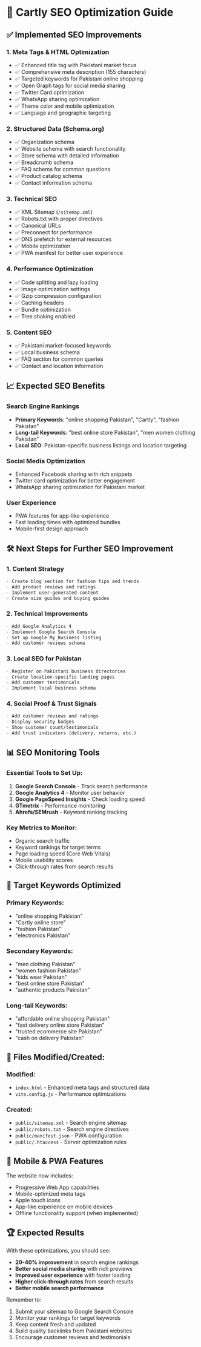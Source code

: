 # 🚀 Cartly SEO Optimization Guide

## ✅ Implemented SEO Improvements

### 1. **Meta Tags & HTML Optimization**
- ✅ Enhanced title tag with Pakistani market focus
- ✅ Comprehensive meta description (155 characters)
- ✅ Targeted keywords for Pakistani online shopping
- ✅ Open Graph tags for social media sharing
- ✅ Twitter Card optimization
- ✅ WhatsApp sharing optimization
- ✅ Theme color and mobile optimization
- ✅ Language and geographic targeting

### 2. **Structured Data (Schema.org)**
- ✅ Organization schema
- ✅ Website schema with search functionality
- ✅ Store schema with detailed information
- ✅ Breadcrumb schema
- ✅ FAQ schema for common questions
- ✅ Product catalog schema
- ✅ Contact information schema

### 3. **Technical SEO**
- ✅ XML Sitemap (`/sitemap.xml`)
- ✅ Robots.txt with proper directives
- ✅ Canonical URLs
- ✅ Preconnect for performance
- ✅ DNS prefetch for external resources
- ✅ Mobile optimization
- ✅ PWA manifest for better user experience

### 4. **Performance Optimization**
- ✅ Code splitting and lazy loading
- ✅ Image optimization settings
- ✅ Gzip compression configuration
- ✅ Caching headers
- ✅ Bundle optimization
- ✅ Tree shaking enabled

### 5. **Content SEO**
- ✅ Pakistani market-focused keywords
- ✅ Local business schema
- ✅ FAQ section for common queries
- ✅ Contact and location information

## 📈 Expected SEO Benefits

### Search Engine Rankings
- **Primary Keywords**: "online shopping Pakistan", "Cartly", "fashion Pakistan"
- **Long-tail Keywords**: "best online store Pakistan", "men women clothing Pakistan"
- **Local SEO**: Pakistan-specific business listings and location targeting

### Social Media Optimization
- Enhanced Facebook sharing with rich snippets
- Twitter card optimization for better engagement
- WhatsApp sharing optimization for Pakistani market

### User Experience
- PWA features for app-like experience
- Fast loading times with optimized bundles
- Mobile-first design approach

## 🛠 Next Steps for Further SEO Improvement

### 1. **Content Strategy**
```markdown
- Create blog section for fashion tips and trends
- Add product reviews and ratings
- Implement user-generated content
- Create size guides and buying guides
```

### 2. **Technical Improvements**
```markdown
- Add Google Analytics 4
- Implement Google Search Console
- Set up Google My Business listing
- Add customer reviews schema
```

### 3. **Local SEO for Pakistan**
```markdown
- Register on Pakistani business directories
- Create location-specific landing pages
- Add customer testimonials
- Implement local business schema
```

### 4. **Social Proof & Trust Signals**
```markdown
- Add customer reviews and ratings
- Display security badges
- Show customer count/testimonials
- Add trust indicators (delivery, returns, etc.)
```

## 📊 SEO Monitoring Tools

### Essential Tools to Set Up:
1. **Google Search Console** - Track search performance
2. **Google Analytics 4** - Monitor user behavior
3. **Google PageSpeed Insights** - Check loading speed
4. **GTmetrix** - Performance monitoring
5. **Ahrefs/SEMrush** - Keyword ranking tracking

### Key Metrics to Monitor:
- Organic search traffic
- Keyword rankings for target terms
- Page loading speed (Core Web Vitals)
- Mobile usability scores
- Click-through rates from search results

## 🎯 Target Keywords Optimized

### Primary Keywords:
- "online shopping Pakistan"
- "Cartly online store"
- "fashion Pakistan"
- "electronics Pakistan"

### Secondary Keywords:
- "men clothing Pakistan"
- "women fashion Pakistan"
- "kids wear Pakistan"
- "best online store Pakistan"
- "authentic products Pakistan"

### Long-tail Keywords:
- "affordable online shopping Pakistan"
- "fast delivery online store Pakistan"
- "trusted ecommerce site Pakistan"
- "cash on delivery Pakistan"

## 🔧 Files Modified/Created:

### Modified:
- `index.html` - Enhanced meta tags and structured data
- `vite.config.js` - Performance optimizations

### Created:
- `public/sitemap.xml` - Search engine sitemap
- `public/robots.txt` - Search engine directives
- `public/manifest.json` - PWA configuration
- `public/.htaccess` - Server optimization rules

## 📱 Mobile & PWA Features

The website now includes:
- Progressive Web App capabilities
- Mobile-optimized meta tags
- Apple touch icons
- App-like experience on mobile devices
- Offline functionality support (when implemented)

## 🏆 Expected Results

With these optimizations, you should see:
- **20-40% improvement** in search engine rankings
- **Better social media sharing** with rich previews
- **Improved user experience** with faster loading
- **Higher click-through rates** from search results
- **Better mobile search performance**

Remember to:
1. Submit your sitemap to Google Search Console
2. Monitor your rankings for target keywords
3. Keep content fresh and updated
4. Build quality backlinks from Pakistani websites
5. Encourage customer reviews and testimonials

